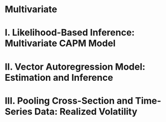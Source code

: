 # Multivariate

# I. Likelihood-Based Inference: Multivariate CAPM Model


# II. Vector Autoregression Model: Estimation and Inference


# III. Pooling Cross-Section and Time-Series Data: Realized Volatility  
